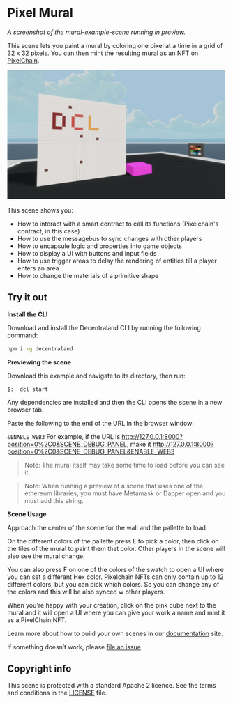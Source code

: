 # Pixel Mural

_A screenshot of the mural-example-scene running in preview._

This scene lets you paint a mural by coloring one pixel at a time in a grid of 32 x 32 pixels. You can then mint the resulting mural as an NFT on [PixelChain](https://pixelchain.art/).

<img src="screenshot/screenshot.png" width="500">

This scene shows you:

- How to interact with a smart contract to call its functions (Pixelchain's contract, in this case)
- How to use the messagebus to sync changes with other players
- How to encapsule logic and properties into game objects
- How to display a UI with buttons and input fields
- How to use trigger areas to delay the rendering of entities till a player enters an area
- How to change the materials of a primitive shape

## Try it out

**Install the CLI**

Download and install the Decentraland CLI by running the following command:

```bash
npm i -g decentraland
```

**Previewing the scene**

Download this example and navigate to its directory, then run:

```
$:  dcl start
```

Any dependencies are installed and then the CLI opens the scene in a new browser tab.

Paste the following to the end of the URL in the browser window:

`&ENABLE_WEB3`
For example, if the URL is http://127.0.0.1:8000?position=0%2C0&SCENE_DEBUG_PANEL, make it http://127.0.0.1:8000?position=0%2C0&SCENE_DEBUG_PANEL&ENABLE_WEB3

> Note: The mural itself may take some time to load before you can see it.

> Note: When running a preview of a scene that uses one of the ethereum libraries, you must have Metamask or Dapper open and you must add this string.

**Scene Usage**

Approach the center of the scene for the wall and the pallette to load.

On the different colors of the pallette press E to pick a color, then click on the tiles of the mural to paint them that color. Other players in the scene will also see the mural change.

You can also press F on one of the colors of the swatch to open a UI where you can set a different Hex color. Pixelchain NFTs can only contain up to 12 different colors, but you can pick which colors. So you can change any of the colors and this will be also synced w other players.


When you're happy with your creation, click on the pink cube next to the mural and it will open a UI where you can give your work a name and mint it as a PixelChain NFT.


Learn more about how to build your own scenes in our [documentation](https://docs.decentraland.org/) site.

If something doesn’t work, please [file an issue](https://github.com/decentraland-scenes/Awesome-Repository/issues/new).

## Copyright info

This scene is protected with a standard Apache 2 licence. See the terms and conditions in the [LICENSE](/LICENSE) file.
